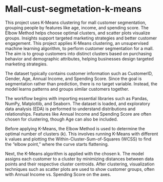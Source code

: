 # Mall-cust-segmetation-k-means
This project uses K-Means clustering for mall customer segmentation, grouping people by features like age, income, and spending score. The Elbow Method helps choose optimal clusters, and scatter plots visualize groups. Insights support targeted marketing strategies and better customer engagement.
This project applies K-Means clustering, an unsupervised machine learning algorithm, to perform customer segmentation for a mall. The aim is to group customers into distinct clusters based on purchasing behavior and demographic attributes, helping businesses design targeted marketing strategies.

The dataset typically contains customer information such as CustomerID, Gender, Age, Annual Income, and Spending Score. Since the goal is segmentation rather than prediction, there is no target variable. Instead, the model learns patterns and groups similar customers together.

The workflow begins with importing essential libraries such as Pandas, NumPy, Matplotlib, and Seaborn. The dataset is loaded, and exploratory data analysis (EDA) is performed to understand distributions and relationships. Features like Annual Income and Spending Score are often chosen for clustering, though Age can also be included.

Before applying K-Means, the Elbow Method is used to determine the optimal number of clusters (k). This involves running K-Means with different k values and plotting the Within-Cluster-Sum-of-Squares (WCSS) to find the “elbow point,” where the curve starts flattening.

Next, the K-Means algorithm is applied with the chosen k. The model assigns each customer to a cluster by minimizing distances between data points and their respective cluster centroids. After clustering, visualization techniques such as scatter plots are used to show customer groups, often with Annual Income vs. Spending Score on the axes.
